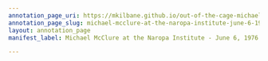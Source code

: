 ```yaml
---
annotation_page_uri: https://mkilbane.github.io/out-of-the-cage-michael-mcclure-and-the-digital-lyric-archive/annotations/michael-mcclure-at-the-naropa-institute-june-6-1976-canvas-1-layer.json
annotation_page_slug: michael-mcclure-at-the-naropa-institute-june-6-1976-canvas-1-layer
layout: annotation_page
manifest_label: Michael McClure at the Naropa Institute - June 6, 1976

---
```

